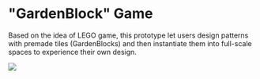 # "GardenBlock" Game
Based on the idea of LEGO game, this prototype let users design patterns with premade tiles (GardenBlocks) and then instantiate them into full-scale spaces to experience their own design.

![](https://github.com/shuang-bi/GardenBlock-Game/blob/master/GardenBlock%20Game-s.gif)
